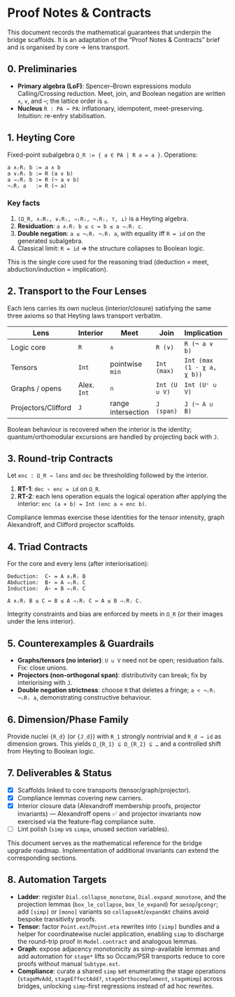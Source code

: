 # Proof Notes & Contracts

This document records the mathematical guarantees that underpin the bridge scaffolds.  It is an
adaptation of the “Proof Notes & Contracts” brief and is organised by core → lens transport.

## 0. Preliminaries

- **Primary algebra (LoF)**: Spencer–Brown expressions modulo Calling/Crossing reduction.  Meet,
  join, and Boolean negation are written `∧`, `∨`, and `¬`; the lattice order is `≤`.
- **Nucleus** `R : PA → PA`: inflationary, idempotent, meet-preserving.  Intuition: re-entry
  stabilisation.

## 1. Heyting Core

Fixed-point subalgebra `Ω_R := { a ∈ PA | R a = a }`.  Operations:

```
a ∧₍R₎ b := a ∧ b
a ∨₍R₎ b := R (a ∨ b)
a ⇒₍R₎ b := R (¬ a ∨ b)
¬₍R₎ a   := R (¬ a)
```

### Key facts

1. `(Ω_R, ∧₍R₎, ∨₍R₎, ⇒₍R₎, ¬₍R₎, ⊤, ⊥)` is a Heyting algebra.
2. **Residuation**: `a ∧₍R₎ b ≤ c ↔ b ≤ a ⇒₍R₎ c`.
3. **Double negation**: `a ≤ ¬₍R₎ ¬₍R₎ a`, with equality iff `R = id` on the generated subalgebra.
4. Classical limit: `R = id` ⇒ the structure collapses to Boolean logic.

This is the single core used for the reasoning triad (deduction = meet, abduction/induction =
implication).

## 2. Transport to the Four Lenses

Each lens carries its own nucleus (interior/closure) satisfying the same three axioms so that
Heyting laws transport verbatim.

| Lens              | Interior      | Meet                  | Join                              | Implication                              | Negation                  |
| ----------------- | ------------- | --------------------- | --------------------------------- | ---------------------------------------- | ------------------------- |
| Logic core        | `R`           | `∧`                    | `R (∨)`                           | `R (¬ a ∨ b)`                            | `R (¬ a)`                 |
| Tensors           | `Int`         | pointwise `min`       | `Int (max)`                       | `Int (max (1 - χ a, χ b))`               | `Int (1 - χ a)`           |
| Graphs / opens    | Alex. `Int`   | `∩`                    | `Int (U ∪ V)`                     | `Int (Uᶜ ∪ V)`                           | `Int (Uᶜ)`                |
| Projectors/Clifford | `J`        | range intersection    | `J (span)`                        | `J (¬ A ∪ B)`                            | `J (¬ A)`                 |

Boolean behaviour is recovered when the interior is the identity; quantum/orthomodular excursions are
handled by projecting back with `J`.

## 3. Round-trip Contracts

Let `enc : Ω_R → lens` and `dec` be thresholding followed by the interior.

1. **RT-1**: `dec ∘ enc = id` on `Ω_R`.
2. **RT-2**: each lens operation equals the logical operation after applying the interior:
   `enc (a ⋄ b) = Int (enc a ⋄ enc b)`.

Compliance lemmas exercise these identities for the tensor intensity, graph Alexandroff, and Clifford
projector scaffolds.

## 4. Triad Contracts

For the core and every lens (after interiorisation):

```
Deduction:  C⋆ = A ∧₍R₎ B
Abduction:  B⋆ = A ⇒₍R₎ C
Induction:  A⋆ = B ⇒₍R₎ C

A ∧₍R₎ B ≤ C ↔ B ≤ A ⇒₍R₎ C ↔ A ≤ B ⇒₍R₎ C.
```

Integrity constraints and bias are enforced by meets in `Ω_R` (or their images under the lens
interior).

## 5. Counterexamples & Guardrails

- **Graphs/tensors (no interior)**: `U ∪ V` need not be open; residuation fails.  Fix: close unions.
- **Projectors (non-orthogonal span)**: distributivity can break; fix by interiorising with `J`.
- **Double negation strictness**: choose `R` that deletes a fringe; `a < ¬₍R₎ ¬₍R₎ a`, demonstrating
  constructive behaviour.

## 6. Dimension/Phase Family

Provide nuclei `{R_d}` (or `{J_d}`) with `R_1` strongly nontrivial and `R_d → id` as dimension grows.
This yields `Ω_{R_1} ⊆ Ω_{R_2} ⊆ …` and a controlled shift from Heyting to Boolean logic.

## 7. Deliverables & Status

- [x] Scaffolds linked to core transports (tensor/graph/projector).
- [x] Compliance lemmas covering new carriers.
- [x] Interior closure data (Alexandroff membership proofs, projector invariants) — Alexandroff opens ✅ and projector invariants now exercised via the feature-flag compliance suite.
- [ ] Lint polish (`simp` vs `simpa`, unused section variables).

This document serves as the mathematical reference for the bridge upgrade roadmap.  Implementation of
additional invariants can extend the corresponding sections.

## 8. Automation Targets

- **Ladder**: register `Dial.collapse_monotone`, `Dial.expand_monotone`, and the projection lemmas (`box_le_collapse`, `box_le_expand`) for `aesop`/`gcongr`; add `[simp]` or `[mono]` variants so `collapseAt`/`expandAt` chains avoid bespoke transitivity proofs.
- **Tensor**: factor `Point.ext`/`Point.eta` rewrites into `[simp]` bundles and a helper for coordinatewise nuclei application, enabling `simp` to discharge the round-trip proof in `Model.contract` and analogous lemmas.
- **Graph**: expose adjacency monotonicity as simp-available lemmas and add automation for `stage*` lifts so Occam/PSR transports reduce to core proofs without manual `Subtype.ext`.
- **Compliance**: curate a shared `simp` set enumerating the stage operations (`stageMvAdd`, `stageEffectAdd?`, `stageOrthocomplement`, `stageHimp`) across bridges, unlocking `simp`-first regressions instead of ad hoc rewrites.
